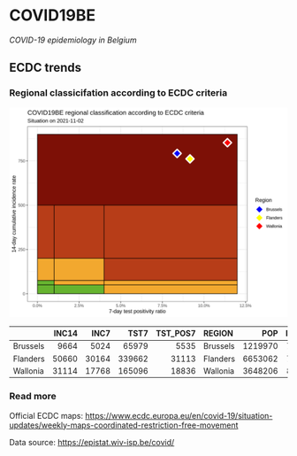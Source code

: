 
# COVID19BE

*COVID-19 epidemiology in Belgium*

## ECDC trends

### Regional classicifation according to ECDC criteria

![](COVID9BE-ecdc-trend.png)

|          | INC14 |  INC7 |   TST7 | TST\_POS7 | REGION   |     POP | INC14\_RT |       PR7 |        GR |
| :------- | ----: | ----: | -----: | --------: | :------- | ------: | --------: | --------: | --------: |
| Brussels |  9664 |  5024 |  65979 |      5535 | Brussels | 1219970 |  792.1506 | 0.0838903 | 0.0827586 |
| Flanders | 50660 | 30164 | 339662 |     31113 | Flanders | 6653062 |  761.4539 | 0.0915999 | 0.4717018 |
| Wallonia | 31114 | 17768 | 165096 |     18836 | Wallonia | 3648206 |  852.8575 | 0.1140912 | 0.3313352 |

### Read more

Official ECDC maps:
<https://www.ecdc.europa.eu/en/covid-19/situation-updates/weekly-maps-coordinated-restriction-free-movement>

Data source: <https://epistat.wiv-isp.be/covid/>
